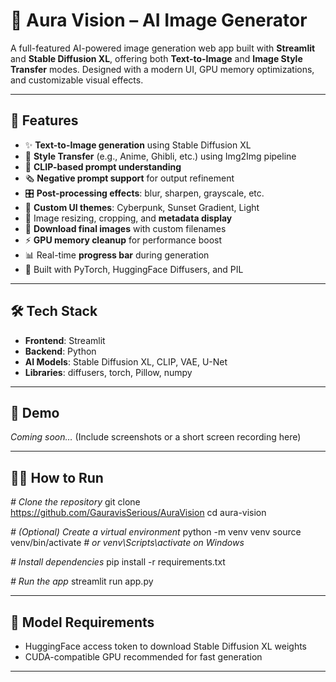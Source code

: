 # <a name="aura-vision-ai-image-generator"></a>🔮 Aura Vision – AI Image Generator
A full-featured AI-powered image generation web app built with **Streamlit** and **Stable Diffusion XL**, offering both **Text-to-Image** and **Image Style Transfer** modes. Designed with a modern UI, GPU memory optimizations, and customizable visual effects.

-----
## <a name="features"></a>🚀 Features
- ✨ **Text-to-Image generation** using Stable Diffusion XL
- 🎨 **Style Transfer** (e.g., Anime, Ghibli, etc.) using Img2Img pipeline
- 🧠 **CLIP-based prompt understanding**
- 🗞️ **Negative prompt support** for output refinement
- 🎛️ **Post-processing effects**: blur, sharpen, grayscale, etc.
- 🌈 **Custom UI themes**: Cyberpunk, Sunset Gradient, Light
- 📏 Image resizing, cropping, and **metadata display**
- 💾 **Download final images** with custom filenames
- ⚡ **GPU memory cleanup** for performance boost
- 📊 Real-time **progress bar** during generation
- 🧠 Built with PyTorch, HuggingFace Diffusers, and PIL
-----
## <a name="tech-stack"></a>🛠️ Tech Stack
- **Frontend**: Streamlit
- **Backend**: Python
- **AI Models**: Stable Diffusion XL, CLIP, VAE, U-Net
- **Libraries**: diffusers, torch, Pillow, numpy
-----
## <a name="demo"></a>📸 Demo
*Coming soon…*
(Include screenshots or a short screen recording here)

-----
## <a name="how-to-run"></a>🧑‍💻 How to Run
*# Clone the repository*
git clone https://github.com/GauravisSerious/AuraVision
cd aura-vision

*# (Optional) Create a virtual environment*
python -m venv venv
source venv/bin/activate  *# or venv\Scripts\activate on Windows*

*# Install dependencies*
pip install -r requirements.txt

*# Run the app*
streamlit run app.py

-----
## <a name="model-requirements"></a>🧠 Model Requirements
- HuggingFace access token to download Stable Diffusion XL weights
- CUDA-compatible GPU recommended for fast generation
-----

